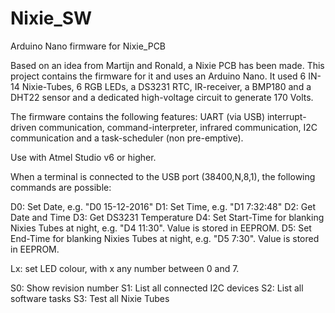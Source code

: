 # Nixie_SW
Arduino Nano firmware for Nixie_PCB

Based on an idea from Martijn and Ronald, a Nixie PCB has been made. This project contains the firmware for it and uses an Arduino Nano. It used 6 IN-14 Nixie-Tubes, 6 RGB LEDs, a DS3231 RTC, IR-receiver, a BMP180 and a DHT22 sensor and a dedicated high-voltage circuit to generate 170 Volts.

The firmware contains the following features: UART (via USB) interrupt-driven communication, command-interpreter, infrared communication, I2C communication and a task-scheduler (non pre-emptive).

Use with Atmel Studio v6 or higher.

When a terminal is connected to the USB port (38400,N,8,1), the following commands are possible:

D0: Set Date, e.g. "D0 15-12-2016"
D1: Set Time, e.g. "D1 7:32:48"
D2: Get Date and Time
D3: Get DS3231 Temperature
D4: Set Start-Time for blanking Nixies Tubes at night, e.g. "D4 11:30". Value is stored in EEPROM.
D5: Set End-Time for blanking Nixies Tubes at night, e.g. "D5 7:30". Value is stored in EEPROM.

Lx: set LED colour, with x any number between 0 and 7.

S0: Show revision number
S1: List all connected I2C devices
S2: List all software tasks
S3: Test all Nixie Tubes
